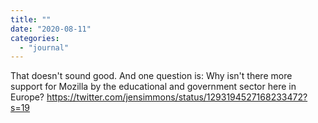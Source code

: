 ```yaml
---
title: ""
date: "2020-08-11"
categories: 
  - "journal"
---
```


That doesn't sound good. And one question is: Why isn't there more support for Mozilla by the educational and government sector here in Europe? https://twitter.com/jensimmons/status/1293194527168233472?s=19
